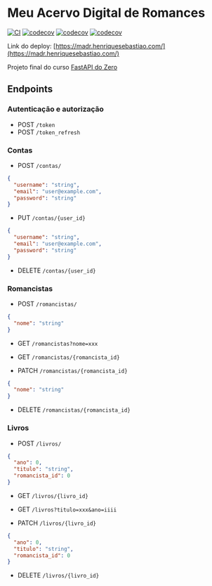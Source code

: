 # Meu Acervo Digital de Romances

[![CI](https://github.com/henriquesebastiao/madr/actions/workflows/ci.yml/badge.svg)](https://github.com/henriquesebastiao/madr/actions/workflows/ci.yml)
[![codecov](https://codecov.io/gh/henriquesebastiao/madr/graph/badge.svg?token=h1LHjY5hZb)](https://codecov.io/gh/henriquesebastiao/madr)
[![codecov](https://img.shields.io/badge/python-3.12.4-blue)]()
[![codecov](https://img.shields.io/badge/fastapi-0.112.1-blue)]()

Link do deploy: [https://madr.henriquesebastiao.com/](https://madr.henriquesebastiao.com/)

Projeto final do curso [FastAPI do Zero](https://fastapidozero.dunossauro.com/)

## Endpoints

### Autenticação e autorização

- POST `/token`
- POST `/token_refresh`

### Contas

- POST `/contas/`

```json
{
  "username": "string",
  "email": "user@example.com",
  "password": "string"
}
```

- PUT `/contas/{user_id}`

```json
{
  "username": "string",
  "email": "user@example.com",
  "password": "string"
}
```

- DELETE `/contas/{user_id}`

### Romancistas

- POST `/romancistas/`

```json
{
  "nome": "string"
}
```

- GET `/romancistas?nome=xxx`
- GET `/romancistas/{romancista_id}`

- PATCH `/romancistas/{romancista_id}`

```json
{
  "nome": "string"
}
```

- DELETE `/romancistas/{romancista_id}`

### Livros

- POST `/livros/`

```json
{
  "ano": 0,
  "titulo": "string",
  "romancista_id": 0
}
```

- GET `/livros/{livro_id}`
- GET `/livros?titulo=xxx&ano=iiii`

- PATCH `/livros/{livro_id}`

```json
{
  "ano": 0,
  "titulo": "string",
  "romancista_id": 0
}
```

- DELETE `/livros/{livro_id}`
